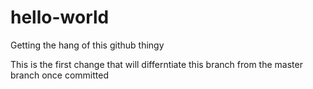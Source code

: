 
# hello-world
Getting the hang of this github thingy

This is the first change that will differntiate this branch from the master branch once committed
